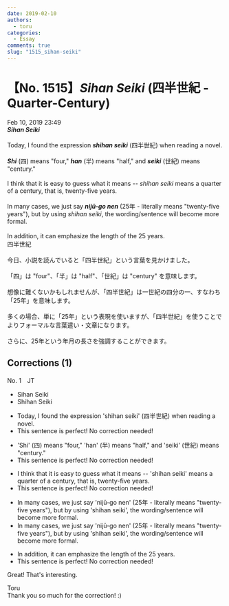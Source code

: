 ```yaml
---
date: 2019-02-10
authors:
  - toru
categories:
  - Essay
comments: true
slug: "1515_sihan-seiki"
---
```


# 【No. 1515】<strong><em>Sihan Seiki</strong></em> (四半世紀 - Quarter-Century)
<div class="date">Feb 10, 2019 23:49</div>
<div id="post"><div id="body_show_ori">
<strong><em>Sihan Seiki</strong></em><br/><br/>Today, I found the expression <strong><em>shihan seiki</em></strong> (四半世紀) when reading a novel.<br/><br/><strong><em>Shi</em></strong> (四) means "four," <strong><em>han</em></strong> (半) means "half," and <strong><em>seiki</em></strong> (世紀) means "century."<br/><br/>I think that it is easy to guess what it means -- <em>shihan seiki</em> means a quarter of a century, that is, twenty-five years.<br/><br/>In many cases, we just say <strong><em>nijū-go nen</em></strong> (25年 - literally means "twenty-five years"), but by using <em>shihan seiki</em>, the wording/sentence will become more formal.<br/><br/>In addition, it can emphasize the length of the 25 years.
</div></div>

<!-- more -->

<div id="post_ja"><div id="body_show_mo">
四半世紀<br/><br/>今日、小説を読んでいると「四半世紀」という言葉を見かけました。<br/><br/>「四」は "four"、「半」は "half"、「世紀」は "century" を意味します。<br/><br/>想像に難くないかもしれませんが、「四半世紀」は一世紀の四分の一、すなわち「25年」を意味します。<br/><br/>多くの場合、単に「25年」という表現を使いますが、「四半世紀」を使うことでよりフォーマルな言葉遣い・文章になります。<br/><br/>さらに、25年という年月の長さを強調することができます。
</div></div>

## Corrections (1)
<div id="block"><div class="first_name"> No. 1　<span class="just_name">JT</span></div><div id="block2">
<ul class="correction_field">
<li class="incorrect">Sihan Seiki</li>
<li class="corrected correct">
S<span class="f_blue">h</span>ihan Seiki
</li>
</ul>
<ul class="correction_field">
<li class="incorrect">Today, I found the expression 'shihan seiki' (四半世紀) when reading a novel.</li>
<li class="corrected perfect">This sentence is perfect! No correction needed!</li>
</ul>
<ul class="correction_field">
<li class="incorrect">'Shi' (四) means "four," 'han' (半) means "half," and 'seiki' (世紀) means "century."</li>
<li class="corrected perfect">This sentence is perfect! No correction needed!</li>
</ul>
<ul class="correction_field">
<li class="incorrect">I think that it is easy to guess what it means -- 'shihan seiki' means a quarter of a century, that is, twenty-five years.</li>
<li class="corrected perfect">This sentence is perfect! No correction needed!</li>
</ul>
<ul class="correction_field">
<li class="incorrect">In many cases, we just say 'nijū-go nen' (25年 - literally means "twenty-five years"), but by using 'shihan seiki', the wording/sentence will become more formal.</li>
<li class="corrected correct">
In many cases, we just say 'nijū-go nen' (25年 - literally means "twenty-five years"), but by using 'shihan seiki', the wording/sentence will be<span class="f_red">come</span> more formal.
</li>
</ul>
<ul class="correction_field">
<li class="incorrect">In addition, it can emphasize the length of the 25 years.</li>
<li class="corrected perfect">This sentence is perfect! No correction needed!</li>
</ul>
<p class="comment_small">
 Great! That's interesting.
</p>

</div><div class="name"><span class="just_name">Toru</span><br>
Thank you so much for the correction! :)
</div>
</div>
